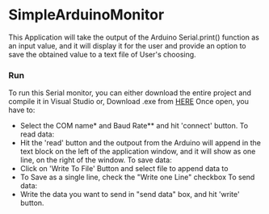 # SimpleArduinoMonitor
This Application will take the output of the Arduino Serial.print() function as an input value, and it will display
it for the user and provide an option to save the obtained value to a text file of User's choosing. 
 
 ### Run
 To run this Serial monitor, you can either download the entire project and compile it in Visual Studio or,
 Download .exe from [HERE](https://github.com/falcuun/SimpleArduinoMonitor/blob/master/bin/Debug/SimpleArduinoSerialMonitor.exe)
 Once open, you have to:
  - Select the COM name* and Baud Rate** and hit 'connect' button. 
 To read data:
  - Hit the 'read' button and the outpout from the Arduino will append in the text block on the left of
   the application window, and it will show as one line, on the right of the window.
 To save data:
  - Click on 'Write To File' Button and select file to append data to 
  - To Save as a single line, check the "Write one Line" checkbox
 To send data:
  - Write the data you want to send in "send data" box, and hit 'write' button.
  
 
